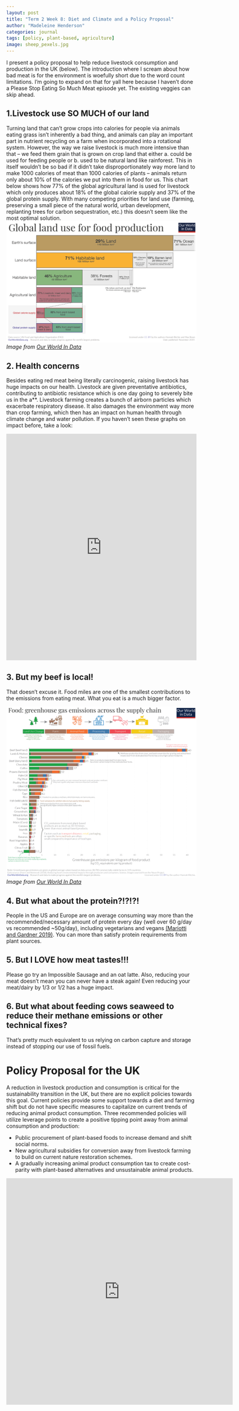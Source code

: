 ```yaml
---
layout: post
title: "Term 2 Week 8: Diet and Climate and a Policy Proposal"
author: "Madeleine Henderson"
categories: journal
tags: [policy, plant-based, agriculture]
image: sheep_pexels.jpg
---
```

I present a policy proposal to help reduce livestock consumption and production in the UK (below). The introduction where I scream about how bad meat is for the environment is woefully short due to the word count limitations. I’m going to expand on that for yall here because I haven’t done a Please Stop Eating So Much Meat episode yet. The existing veggies can skip ahead. 

## 1.Livestock use SO MUCH of our land 
Turning land that can’t grow crops into calories for people via animals eating grass isn’t inherently a bad thing, and animals can play an important part in nutrient recycling on a farm when incorporated into a rotational system. However, the way we raise livestock is much more intensive than that – we feed them grain that is grown on crop land that either a. could be used for feeding people or b. used to be natural land like rainforest. This in itself wouldn’t be so bad if it didn’t take disproportionately way more land to make 1000 calories of meat than 1000 calories of plants – animals return only about 10% of the calories we put into them in food for us. This chart below shows how 77% of the global agricultural land is used for livestock which only produces about 18% of the global calorie supply and 37% of the global protein supply. With many competing priorities for land use (farming, preserving a small piece of the natural world, urban development, replanting trees for carbon sequestration, etc.) this doesn’t seem like the most optimal solution. 
![Land use of agriculture](../assets/img/Global-land-use-graphic.png)
_Image from [Our World In Data](https://ourworldindata.org/environmental-impacts-of-food?insight=half-of-habitable-land-is-used-for-agriculture#key-insights-on-the-environmental-impacts-of-food)_

## 2. Health concerns
Besides eating red meat being literally carcinogenic, raising livestock has huge impacts on our health. Livestock are given preventative antibiotics, contributing to antibiotic resistance which is one day going to severely bite us in the a**. Livestock farming creates a bunch of airborn particles which exacerbate respiratory disease. It also damages the environment way more than crop farming, which then has an impact on human health through climate change and water pollution. If you haven’t seen these graphs on impact before, take a look: 

<iframe src="https://ourworldindata.org/explorers/food-footprints?facet=none&hideControls=true&Commodity+or+Specific+Food+Product=Commodity&Environmental+Impact=Carbon+footprint&Kilogram+%2F+Protein+%2F+Calories=Per+kilogram&By+stage+of+supply+chain=false&country=Bananas~Beef+%28beef+herd%29~Beef+%28dairy+herd%29~Cheese~Eggs~Lamb+%26+Mutton~Milk~Maize~Nuts~Pig+Meat~Peas~Potatoes~Poultry+Meat~Rice~Tomatoes~Wheat+%26+Rye~Tofu+%28soybeans%29~Prawns+%28farmed%29" loading="lazy" style="width: 100%; height: 600px; border: 0px none;"></iframe>

## 3. But my beef is local! 
That doesn’t excuse it. Food miles are one of the smallest contributions to the emissions from eating meat. What you eat is a much bigger factor. 

![Environmental impact of food by lifecycle stage](../assets/img/Environmental-impact-of-food-by-life-cycle-stage.png)
 _Image from [Our World In Data](https://ourworldindata.org/food-choice-vs-eating-local)_

## 4. But what about the protein?!?!?!
People in the US and Europe are on average consuming way more than the recommended/necessary amount of protein every day (well over 60 g/day vs recommended ~50g/day), including vegetarians and vegans [(Mariotti and Gardner 2019)](https://www.ncbi.nlm.nih.gov/pmc/articles/PMC6893534/). You can more than satisfy protein requirements from plant sources. 

## 5. But I LOVE how meat tastes!!!
Please go try an Impossible Sausage and an oat latte. Also, reducing your meat doesn’t mean you can never have a steak again! Even reducing your meat/dairy by 1/3 or 1/2 has a huge impact.

## 6. But what about feeding cows seaweed to reduce their methane emissions or other technical fixes?
That’s pretty much equivalent to us relying on carbon capture and storage instead of stopping our use of fossil fuels.

# Policy Proposal for the UK
A reduction in livestock production and consumption is critical for the sustainability transition in the UK, but there are no explicit policies towards this goal. Current policies provide some support towards a diet and farming shift but do not have specific measures to capitalize on current trends of reducing animal product consumption. Three recommended policies will utilize leverage points to create a positive tipping point away from animal consumption and production:
* Public procurement of plant-based foods to increase demand and shift social norms.
* New agricultural subsidies for conversion away from livestock farming to build on current nature restoration schemes.
* A gradually increasing animal product consumption tax to create cost-parity with plant-based alternatives and unsustainable animal products. 

<embed src="https://ml-henderson.github.io/assets/files/Livestock_policy_proposal.pdf"
    type="application/pdf" 
    width="600"
    height="600"/>

<!-- [PolicyBrief.pdf](../assets/files/Livestock_policy_proposal.pdf) -->

